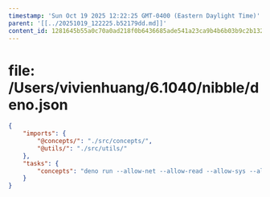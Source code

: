 ```yaml
---
timestamp: 'Sun Oct 19 2025 12:22:25 GMT-0400 (Eastern Daylight Time)'
parent: '[[../20251019_122225.b52179dd.md]]'
content_id: 1281645b55a0c70a0ad218f0b6436685ade541a23ca9b4b6b03b9c2b13247b92
---
```


# file: /Users/vivienhuang/6.1040/nibble/deno.json

```json
{
    "imports": {
        "@concepts/": "./src/concepts/",
        "@utils/": "./src/utils/"
    },
    "tasks": {
        "concepts": "deno run --allow-net --allow-read --allow-sys --allow-env src/concept_server.ts --port 8000 --baseUrl /api"
    }
}
```

